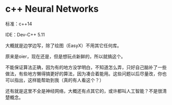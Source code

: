 # c++ Neural Networks

标准：c++14

IDE：Dev-C++ 5.11

大概就是边学边写，除了绘图（EasyX）不用其它任何库。

原来是oier，现在还是，但是想玩点新鲜的，所以就搞这个。

不能保证算法正确，因为有的地方没学明白，不知道怎么弄，只好自己脑补了一些做法，有些地方懒得搞更好的算法，因为凑合着能用。这些问题以后尽量改，你也可以指出，这样能帮助到我（真的有人看这个？）

还有就是这里不全是神经网络，大概还有点其它的，或许都叫人工智能？不是很清楚概念。
